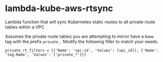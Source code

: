 # lambda-kube-aws-rtsync
Lambda function that will sync Kubernetes static routes to all private route tables within a VPC

Assumes the private route tables you are attempting to mirror have a `Name` tag with the prefix `private_`. Modify the following filter to match your needs.

```
private_rt_filters = [{'Name': 'vpc-id', 'Values': [vpc_id]}, {'Name': 'tag:Name', 'Values': ['private_*']}]
```
